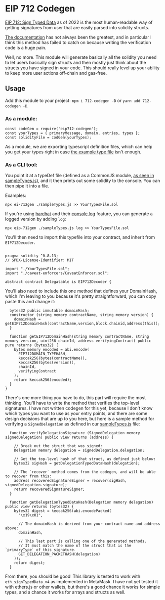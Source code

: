 # EIP 712 Codegen

[EIP 712: Sign Typed Data](https://eips.ethereum.org/EIPS/eip-712) as of 2022 is the most human-readable way of getting signatures from user that are easily parsed into solidity structs.

[The documentation](https://docs.metamask.io/guide/signing-data.html#sign-typed-data-v4) has not always been the greatest, and in particular I think this method has failed to catch on because writing the verification code is a huge pain.

Well, no more. This module will generate basically all the solidity you need to let users basically sign structs and then mostly just think about the structs you have signed in your code. This should really level up your ability to keep more user actions off-chain and gas-free.

## Usage

Add this module to your project: `npm i 712-codegen -D` or `yarn add 712-codegen -D`.

### As a module:
```
const codeGen = require('eip712-codegen');
const yourTypes = { primaryMessage, domain, entries, types };
const solidityFile = codGen(yourTypes);
```
As a module, we are exporting typescript definition files, which can help you get your types right in case [the example type file](./sampleTypes.js) isn't enough.

### As a CLI tool:

You point it at a typeDef file (defined as a CommonJS module, [as seen in sampleTypes.js](./sampleTypes.js)), and it then prints out some solidity to the console. You can then pipe it into a file.

Examples:

```
npx ei-712gen ./sampleTypes.js >> YourTypesFile.sol
```

If you're using [hardhat](hardhat.org/) and their [console.log](https://hardhat.org/hardhat-network/#console-log) feature, you can generate a logged version by adding `log`:

```
npx eip-712gen ./sampleTypes.js log >> YourTypesFile.sol
```

You'll then need to import this typefile into your contract, and inherit from `EIP712Decoder`.

```

pragma solidity ^0.8.13;
// SPDX-License-Identifier: MIT

import "./YourTypesFile.sol";
import "./caveat-enforcers/CaveatEnforcer.sol";

abstract contract Delegatable is EIP712Decoder {
```

You'll also need to include this one method that defines your DomainHash, which I'm leaving to you because it's pretty straightforward, you can copy paste this and change it:

```
  bytes32 public immutable domainHash;
  constructor (string memory contractName, string memory version) {
    domainHash = getEIP712DomainHash(contractName,version,block.chainid,address(this));
  }

  function getEIP712DomainHash(string memory contractName, string memory version, uint256 chainId, address verifyingContract) public pure returns (bytes32) {
    bytes memory encoded = abi.encode(
      EIP712DOMAIN_TYPEHASH,
      keccak256(bytes(contractName)),
      keccak256(bytes(version)),
      chainId,
      verifyingContract
    );
    return keccak256(encoded);
  }
}
```

There's one more thing you have to do, this part will require the most thinking. You'll have to write the method that verifies the top-level signatures. I have not written codegen for this yet, because I don't know which types you want to use as your entry points, and there are some design decisions that are up to you here, but here is a sample method for verifying a `SignedDelegation` as defined in our [sampleTypes.js](./sampleTypes) file:

```
  function verifyDelegationSignature (SignedDelegation memory signedDelegation) public view returns (address) {

    // Break out the struct that was signed:
    Delegation memory delegation = signedDelegation.delegation;

    // Get the top-level hash of that struct, as defined just below:
    bytes32 sigHash = getDelegationTypedDataHash(delegation);

    // The `recover` method comes from the codegen, and will be able to recover from this:
    address recoveredSignatureSigner = recover(sigHash, signedDelegation.signature);
    return recoveredSignatureSigner;
  }

  function getDelegationTypedDataHash(Delegation memory delegation) public view returns (bytes32) {
    bytes32 digest = keccak256(abi.encodePacked(
      "\x19\x01",

      // The domainHash is derived from your contract name and address above:
      domainHash,

      // This last part is calling one of the generated methods.
      // It must match the name of the struct that is the `primaryType` of this signature.
      GET_DELEGATION_PACKETHASH(delegation)
    ));
    return digest;
  }
```

From there, you should be good! This library is tested to work with `eth_signTypedData_v4` as implemented in MetaMask. I have not yet tested it with ethers.js or other wallets, but there's a good chance it works for simple types, and a chance it works for arrays and structs as well.

